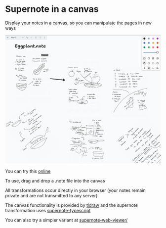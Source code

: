 # Supernote in a canvas

Display your notes in a canvas, so you can manipulate the pages in new ways

![img.png](img.png)

You can try this [online](https://cristianvasquez.github.io/supernote-tldraw/
)

To use, drag and drop a .note file into the canvas

All transformations occur directly in your browser (your notes remain private and are not transmitted to any server)

The canvas functionality is provided by [tldraw](https://github.com/tldraw/tldraw) and the supernote transformation
uses [supernote-typescript](https://github.com/philips/supernote-typescript)

You can also try a simpler variant at [supernote-web-viewer/](https://cristianvasquez.github.io/supernote-web-viewer/)



